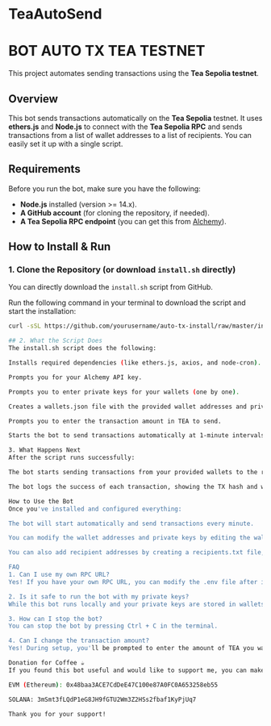 # TeaAutoSend
# BOT AUTO TX TEA TESTNET

This project automates sending transactions using the **Tea Sepolia testnet**.

## Overview

This bot sends transactions automatically on the **Tea Sepolia** testnet. It uses **ethers.js** and **Node.js** to connect with the **Tea Sepolia RPC** and sends transactions from a list of wallet addresses to a list of recipients. You can easily set it up with a single script.

## Requirements

Before you run the bot, make sure you have the following:
- **Node.js** installed (version >= 14.x).
- **A GitHub account** (for cloning the repository, if needed).
- **A Tea Sepolia RPC endpoint** (you can get this from [Alchemy](https://www.alchemy.com/)).

## How to Install & Run

### 1. Clone the Repository (or download `install.sh` directly)
You can directly download the `install.sh` script from GitHub.

Run the following command in your terminal to download the script and start the installation:

```bash
curl -sSL https://github.com/yourusername/auto-tx-install/raw/master/install.sh -o install.sh && chmod +x install.sh && ./install.sh

## 2. What the Script Does
The install.sh script does the following:

Installs required dependencies (like ethers.js, axios, and node-cron).

Prompts you for your Alchemy API key.

Prompts you to enter private keys for your wallets (one by one).

Creates a wallets.json file with the provided wallet addresses and private keys.

Prompts you to enter the transaction amount in TEA to send.

Starts the bot to send transactions automatically at 1-minute intervals.

3. What Happens Next
After the script runs successfully:

The bot starts sending transactions from your provided wallets to the recipient addresses.

The bot logs the success of each transaction, showing the TX hash and wallet balance after each transaction.

How to Use the Bot
Once you've installed and configured everything:

The bot will start automatically and send transactions every minute.

You can modify the wallet addresses and private keys by editing the wallets.json file.

You can also add recipient addresses by creating a recipients.txt file, with one address per line. This file will be automatically converted to recipients.json.

FAQ
1. Can I use my own RPC URL?
Yes! If you have your own RPC URL, you can modify the .env file after installation to point to your custom RPC.

2. Is it safe to run the bot with my private keys?
While this bot runs locally and your private keys are stored in wallets.json, it’s recommended to use testnet wallets for security. Never use your mainnet private keys.

3. How can I stop the bot?
You can stop the bot by pressing Ctrl + C in the terminal.

4. Can I change the transaction amount?
Yes! During setup, you'll be prompted to enter the amount of TEA you want to send per transaction.

Donation for Coffee ☕
If you found this bot useful and would like to support me, you can make a small donation for a cup of coffee:

EVM (Ethereum): 0x48baa3ACE7CdDeE47C100e87A0FC0A653258eb55

SOLANA: 3mSmt3fLQdP1eG8JH9fGTU2Wm3Z2HSs2fbaf1KyPjUq7

Thank you for your support!
